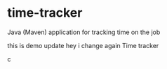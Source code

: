 # time-tracker
Java (Maven) application for tracking time on the job

this is demo update
hey i change again
Time tracker


c
